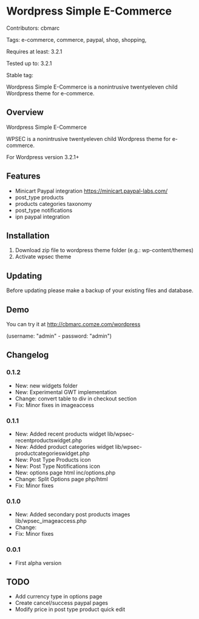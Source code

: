 # Wordpress Simple E-Commerce #

Contributors: cbmarc

Tags: e-commerce, commerce, paypal, shop, shopping,

Requires at least: 3.2.1

Tested up to: 3.2.1

Stable tag:


Wordpress Simple E-Commerce is a nonintrusive twentyeleven child Wordpress theme for e-commerce.

## Overview ##
Wordpress Simple E-Commerce

WPSEC is a nonintrusive twentyeleven child Wordpress theme for e-commerce.

For Wordpress version 3.2.1+

## Features ##
  * Minicart Paypal integration https://minicart.paypal-labs.com/
  * post\_type products
  * products categories taxonomy
  * post\_type notifications
  * ipn paypal integration

## Installation ##

  1. Download zip file to wordpress theme folder (e.g.: wp-content/themes)
  1. Activate wpsec theme

## Updating ##

Before updating please make a backup of your existing files and database.

## Demo ##
You can try it at http://cbmarc.comze.com/wordpress

(username: "admin" - password: "admin")

## Changelog ##

### 0.1.2 ###
  * New: new widgets folder
  * New: Experimental GWT implementation
  * Change: convert table to div in checkout section
  * Fix: Minor fixes in imageaccess

### 0.1.1 ###
  * New: Added recent products widget lib/wpsec-recentproductswidget.php
  * New: Added product categories widget lib/wpsec-productcategorieswidget.php
  * New: Post Type Products icon
  * New: Post Type Notifications icon
  * New: options page html inc/options.php
  * Change: Split Options page php/html
  * Fix: Minor fixes

### 0.1.0 ###
  * New: Added secondary post products images lib/wpsec\_imageaccess.php
  * Change:
  * Fix: Minor fixes

### 0.0.1 ###
  * First alpha version

## TODO ##
  * Add currency type in options page
  * Create cancel/success paypal pages
  * Modify price in post type product quick edit